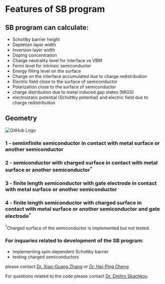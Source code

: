 # Features of SB program

## SB program can calculate:
 * Schottky barrier height
 * Depletion layer width
 * Inversion layer width
 * Doping concentration
 * Charge neutrality level for interface vs VBM
 * Fermi level for intrinsic semiconductor
 * Energy filling level on the surface
 * Charge on the interface accumulated due to charge redistribution
 * Electric field close to the surface of semiconductor
 * Polarization close to the surface of semiconductor
 * charge distribution due to metal induced gap states (MIGS)
 * electrostatic potential (Schottky potential) and electric field due to charge redistribution

## Geometry
![GitHub Logo](https://github.com/Dmitry-Skachkov/SB/blob/main/Docs/SB_features3.jpg)

### 1 - semiinfinite semiconductor in contact with metal surface or another semiconductor

### 2 - semiconductor with charged surface in contact with metal surface or another semiconductor<sup>*</sup>

### 3 - finite length semiconductor with gate electrode in contact with metal surface or another semiconductor

### 4 - finite length semiconductor with charged surface in contact with metal surface or another semiconductor and gate electrode<sup>*</sup>  

<sup>*</sup>Charged surface of the semiconductor is implemented but not tested. 

### For inquaries related to development of the SB program:
* implementing spin-dependent Schottky barrier
* testing charged semiconductors

please contact [Dr. Xiao-Guang Zhang](<mailto:xgz@ufl.edu?subject=SB code development>) or [Dr. Hai-Ping Cheng](<mailto:ha.cheng@northeastern.edu?subject=SB code development>) 

For questions related to the code please contact [Dr. Dmitry Skachkov](<mailto:dmitry.skachkov@DSedu.org?subject=SB code on GitHub>). 
